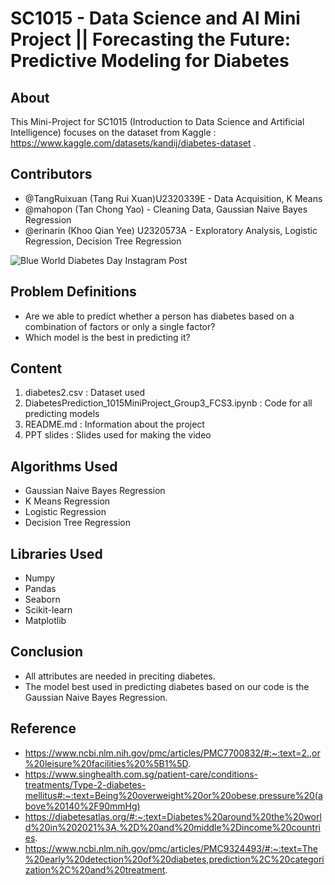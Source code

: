 # SC1015 - Data Science and AI Mini Project || Forecasting the Future: Predictive Modeling for Diabetes 

## About
This Mini-Project for SC1015 (Introduction to Data Science and Artificial Intelligence) focuses on the dataset from Kaggle : https://www.kaggle.com/datasets/kandij/diabetes-dataset .

## Contributors 
- @TangRuixuan (Tang Rui Xuan)U2320339E - Data Acquisition, K Means 
- @mahopon (Tan Chong Yao) - Cleaning Data, Gaussian Naive Bayes Regression
- @erinarin (Khoo Qian Yee) U2320573A - Exploratory Analysis, Logistic Regression, Decision Tree Regression 


![Blue World Diabetes Day Instagram Post](https://github.com/mahopon/sc1015-miniprj/assets/162700690/4a33a258-aa95-4a53-8942-a0d743e1b01b)

## Problem Definitions
- Are we able to predict whether a person has diabetes based on a combination of factors or only a single factor?
- Which model is the best in predicting it?

## Content
1. diabetes2.csv : Dataset used
2. DiabetesPrediction_1015MiniProject_Group3_FCS3.ipynb : Code for all predicting models
3. README.md : Information about the project
4. PPT slides : Slides used for making the video

## Algorithms Used
- Gaussian Naive Bayes Regression
- K Means Regression
- Logistic Regression
- Decision Tree Regression
  
## Libraries Used
- Numpy 
- Pandas 
- Seaborn
- Scikit-learn
- Matplotlib

## Conclusion
- All attributes are needed in preciting diabetes.
- The model best used in predicting diabetes based on our code is the Gaussian Naive Bayes Regression.
## Reference
- https://www.ncbi.nlm.nih.gov/pmc/articles/PMC7700832/#:~:text=2.,or%20leisure%20facilities%20%5B1%5D.
- https://www.singhealth.com.sg/patient-care/conditions-treatments/Type-2-diabetes-mellitus#:~:text=Being%20overweight%20or%20obese,pressure%20(above%20140%2F90mmHg)
- https://diabetesatlas.org/#:~:text=Diabetes%20around%20the%20world%20in%202021%3A,%2D%20and%20middle%2Dincome%20countries.
- https://www.ncbi.nlm.nih.gov/pmc/articles/PMC9324493/#:~:text=The%20early%20detection%20of%20diabetes,prediction%2C%20categorization%2C%20and%20treatment.
